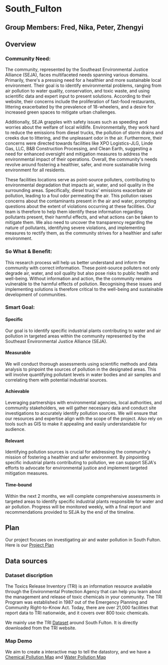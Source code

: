 # South_Fulton
## Group Members: Fred, Nika, Peter, Zhengyi
## Overview
### Community Need: 
The community, represented by the Southeast Environmental Justice Alliance (SEJA), faces multifaceted needs spanning various domains. Primarily, there's a pressing need for a healthier and more sustainable local environment. Their goal is to identify environmental problems, ranging from air pollution to water quality, conservation, and toxic waste, and using scientific data and expert input to present solutions. According to their website, their concerns include 
the proliferation of fast-food restaurants, littering exacerbated by the prevalence of 18-wheelers, and a desire for increased green spaces to mitigate urban challenges. 

Additionally, SEJA grapples with safety issues such as speeding and worries about the welfare of local wildlife. Environmentally, they work hard to reduce the emissions from diesel trucks, the pollution of storm drains and creeks due to littering, and the unpleasant odor in the air. Furthermore, their concerns were directed towards facilities like XPO Logistics-JLG, Linde Gas, LLC, B&B Construction Processing, and Clean Earth, suggesting a need for enhanced oversight and mitigation measures to address the environmental impact of their operations. Overall, the community's needs revolve around fostering a healthier, safer, and more sustainable living environment for all residents.

These facilities locations serve as point-source polluters, contributing to environmental degradation that impacts air, water, and soil quality in the surrounding areas. Specifically, diesel trucks' emissions exacerbate air pollution, leading to a foul odor permeating the air. This pollution raises concerns about the contaminants present in the air and water, prompting questions about the extent of violations occurring at these facilities. Our team is therefore to help them identify these information regarding pollutants present, their harmful effects, and what actions can be taken to mitigate them. We also need to uncover the transparency regarding the nature of pollutants, identifying severe violations, and implementing measures to rectify them, as the community strives for a healthier and safer environment.

### So What & Benefit:
This research process will help us better understand and inform the community with correct information. These point-source polluters not only degrade air, water, and soil quality but also pose risks to public health and well-being. Without information and action, the  the community remains vulnerable to the harmful effects of pollution. Recognising these issues and implementing solutions is therefore critical to the well-being and sustainable development of communities.

### Smart Goal:
#### Specific 
Our goal is to identify specific industrial plants contributing to water and air pollution in targeted areas within the community represented by the Southeast Environmental Justice Alliance (SEJA).
#### Measurable
We will conduct thorough assessments using scientific methods and data analysis to pinpoint the sources of pollution in the designated areas. This will involve quantifying pollutant levels in water bodies and air samples and correlating them with potential industrial sources.
#### Achievable
Leveraging partnerships with environmental agencies, local authorities, and community stakeholders, we will gather necessary data and conduct site investigations to accurately identify pollution sources. We will ensure that our resources and expertise align with the scope of the project. Also rely on tools such as GIS to make it appealing and easily understandable for audience.
#### Relevant
Identifying pollution sources is crucial for addressing the community's mission of fostering a healthier and safer environment. By pinpointing specific industrial plants contributing to pollution, we can support SEJA's efforts to advocate for environmental justice and implement targeted mitigation measures.
#### Time-bound 
Within the next 2 months, we will complete comprehensive assessments in targeted areas to identify specific industrial plants responsible for water and air pollution. Progress will be monitored weekly, with a final report and recommendations provided to SEJA by the end of the timeline.

## Plan
Our project focuses on investigating air and water pollution in South Fulton. Here is our [Project Plan](https://github.com/2zOu2/North_Fulton/blob/main/Project%20Plan.xlsx)
## Data sources
### Dataset discription
The Toxics Release Inventory (TRI) is an information resource available through the Environmental Protection Agency that can help you learn about the management and release of toxic chemicals in your community. The TRI Program was established in 1987 out of the Emergency Planning and Community Right-to-Know Act. Today, there are over 21,000 facilities that report data to TRI nationwide, and it covers over 800 toxic chemicals. 

We mainly use the TRI [Dataset](https://github.com/2zOu2/South_Fulton/blob/main/South%20Fulton%20TRI%20data%202020-2022.csv) around South Fulton. It is directly downloaded from the TRI website.
### Map Demo
We aim to create a interactive map to tell the datastory, and we have a [Chemical Pollution Map](https://github.com/2zOu2/South_Fulton/blob/main/pollution_map.html) and 
[Water Pollution Map](https://github.com/2zOu2/South_Fulton/blob/main/monitoring_site_map.html) 

